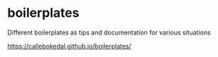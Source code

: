# boilerplates

Different boilerplates as tips and documentation for various situations

https://callebokedal.github.io/boilerplates/
